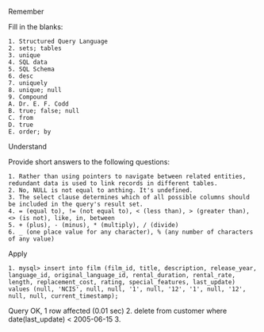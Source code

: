 Remember

Fill in the blanks:

	1. Structured Query Language
	2. sets; tables
	3. unique
	4. SQL data
	5. SQL Schema
	6. desc
	7. uniquely
	8. unique; null
	9. Compound
	A. Dr. E. F. Codd
	B. true; false; null
	C. from
	D. true
	E. order; by

Understand

Provide short answers to the following questions:

	1. Rather than using pointers to navigate between related entities, redundant data is used to link records in different tables.
	2. No, NULL is not equal to anthing. It's undefined.
	3. The select clause determines which of all possible columns should be included in the query's result set.
	4. = (equal to), != (not equal to), < (less than), > (greater than), <> (is not), like, in, between
	5. + (plus), - (minus), * (multiply), / (divide)
	6. _ (one place value for any character), % (any number of characters of any value)

Apply

	1. mysql> insert into film (film_id, title, description, release_year, language_id, original_language_id, rental_duration, rental_rate, length, replacement_cost, rating, special_features, last_update) values (null, 'NCIS', null, null, '1', null, '12', '1', null, '12', null, null, current_timestamp);
Query OK, 1 row affected (0.01 sec)
	2. delete from customer where date(last_update) < 2005-06-15
	3. 

